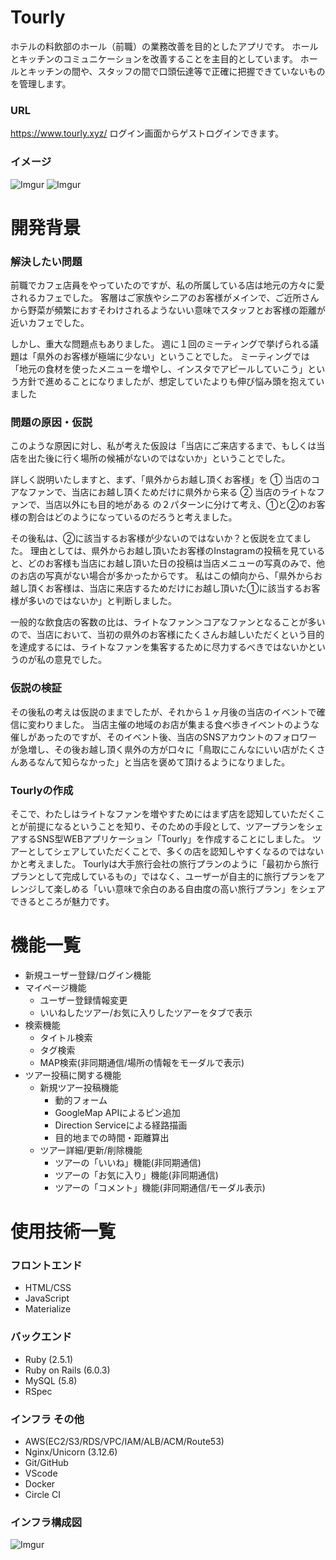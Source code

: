 # Tourly
ホテルの料飲部のホール（前職）の業務改善を目的としたアプリです。
ホールとキッチンのコミュニケーションを改善することを主目的としています。
ホールとキッチンの間や、スタッフの間で口頭伝達等で正確に把握できていないものを管理します。
### URL
https://www.tourly.xyz/
ログイン画面からゲストログインできます。
### イメージ
![Imgur](https://i.imgur.com/msjUy1A.png)
![Imgur](https://i.imgur.com/dequFtE.png)




# 開発背景
### 解決したい問題

前職でカフェ店員をやっていたのですが、私の所属している店は地元の方々に愛されるカフェでした。
客層はご家族やシニアのお客様がメインで、ご近所さんから野菜が頻繁におすそわけされるようないい意味でスタッフとお客様の距離が近いカフェでした。

しかし、重大な問題点もありました。
週に１回のミーティングで挙げられる議題は「県外のお客様が極端に少ない」ということでした。
ミーティングでは「地元の食材を使ったメニューを増やし、インスタでアピールしていこう」という方針で進めることになりましたが、想定していたよりも伸び悩み頭を抱えていました

### 問題の原因・仮説
このような原因に対し、私が考えた仮設は「当店にご来店するまで、もしくは当店を出た後に行く場所の候補がないのではないか」ということでした。

詳しく説明いたしますと、まず、「県外からお越し頂くお客様」を
① 当店のコアなファンで、当店にお越し頂くためだけに県外から来る
② 当店のライトなファンで、当店以外にも目的地がある
の２パターンに分けて考え、①と②のお客様の割合はどのようになっているのだろうと考えました。

その後私は、②に該当するお客様が少ないのではないか？と仮説を立てました。
理由としては、県外からお越し頂いたお客様のInstagramの投稿を見ていると、どのお客様も当店にお越し頂いた日の投稿は当店メニューの写真のみで、他のお店の写真がない場合が多かったからです。
私はこの傾向から、「県外からお越し頂くお客様は、当店に来店するためだけにお越し頂いた①に該当するお客様が多いのではないか」と判断しました。

一般的な飲食店の客数の比は、ライトなファン＞コアなファンとなることが多いので、当店において、当初の県外のお客様にたくさんお越しいただくという目的を達成するには、ライトなファンを集客するために尽力するべきではないかというのが私の意見でした。

### 仮説の検証

その後私の考えは仮説のままでしたが、それから１ヶ月後の当店のイベントで確信に変わりました。
当店主催の地域のお店が集まる食べ歩きイベントのような催しがあったのですが、そのイベント後、当店のSNSアカウントのフォロワーが急増し、その後お越し頂く県外の方が口々に「鳥取にこんなにいい店がたくさんあるなんて知らなかった」と当店を褒めて頂けるようになりました。

### Tourlyの作成

そこで、わたしはライトなファンを増やすためにはまず店を認知していただくことが前提になるということを知り、そのための手段として、ツアープランをシェアするSNS型WEBアプリケーション「Tourly」を作成することにしました。
ツアーとしてシェアしていただくことで、多くの店を認知しやすくなるのではないかと考えました。
Tourlyは大手旅行会社の旅行プランのように「最初から旅行プランとして完成しているもの」ではなく、ユーザーが自主的に旅行プランをアレンジして楽しめる「いい意味で余白のある自由度の高い旅行プラン」をシェアできるところが魅力です。


# 機能一覧
- 新規ユーザー登録/ログイン機能
- マイページ機能
  - ユーザー登録情報変更
  - いいねしたツアー/お気に入りしたツアーをタブで表示
- 検索機能
  - タイトル検索
  - タグ検索
  - MAP検索(非同期通信/場所の情報をモーダルで表示)
- ツアー投稿に関する機能
  - 新規ツアー投稿機能
    - 動的フォーム
    - GoogleMap APIによるピン追加
    - Direction Serviceによる経路描画
    - 目的地までの時間・距離算出
  - ツアー詳細/更新/削除機能
    - ツアーの「いいね」機能(非同期通信)
    - ツアーの「お気に入り」機能(非同期通信)
    - ツアーの「コメント」機能(非同期通信/モーダル表示)
   

# 使用技術一覧
### フロントエンド
- HTML/CSS
- JavaScript
- Materialize
### バックエンド
- Ruby (2.5.1)
- Ruby on Rails (6.0.3)
- MySQL (5.8)
- RSpec
### インフラ その他
- AWS(EC2/S3/RDS/VPC/IAM/ALB/ACM/Route53)
- Nginx/Unicorn (3.12.6)
- Git/GitHub
- VScode
- Docker
- Circle CI
### インフラ構成図
![Imgur](https://i.imgur.com/oemkRUs.png)
